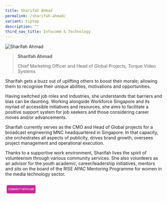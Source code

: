 ```yaml
---
title: Sharifah Ahmad
permalink: /sharifah-ahmad/
variant: tiptap
description: ""
third_nav_title: Infocomm & Technology
---
```

<blockquote>
<p></p>
</blockquote>
<div class="isomer-image-wrapper">
<img style="width: 40%;" height="auto" width="100%" alt="Sharifah Ahmad" src="https://res.cloudinary.com/glide/image/fetch/f_auto,w_1425,h_1425,c_lfill,g_faces/https%3A%2F%2Fstorage.googleapis.com%2Fglide-prod.appspot.com%2Fuploads-v2%2Fm4M9vbe5zXPGyjuflnNi%2Fpub%2FNo0myfE1K5YRFUScbVFn.jpeg">
</div>
<blockquote>
<p></p>
<p><strong>Sharifah Ahmad</strong>
</p>
<p>Chief Marketing Officer and Head of Global Projects, Torque Video Systems</p>
<p></p>
</blockquote>
<p>Sharifah gets a buzz out of uplifting others to boost their morale; allowing
them to recognise their unique abilities, motivations and opportunities.</p>
<p></p>
<p>Having switched job roles and industries, she understands that barriers
and bias can be daunting. Working alongside Workforce Singapore and its
myriad of accessible initiatives and resources, she aims to facilitate
a positive support system for job seekers and those considering career
moves and/or advancements.</p>
<p></p>
<p>Sharifah currently serves as the CMO and Head of Global projects for a
broadcast engineering MNC headquartered in Singapore. In that capacity,
she orchestrates all aspects of publicity, drives brand growth, oversees
project management and operational execution.</p>
<p></p>
<p>Thanks to a supportive work environment, Sharifah lives the spirit of
volunteerism through various community services. She also volunteers as
an advisor for the youth academic, career/leadership initiatives, mentors
and sits on the board of the RISE APAC Mentoring Programme for women in
the media technology sector.</p>
<p></p>
<p></p><a class="isomer-image-wrapper" href="https://form.gov.sg/677f3c643bcc16aeaba5e6f3"><img style="width: 20%;" height="auto" width="100%" alt="" src="/images/CONNECT_WITH_ME.png"></a>
<p></p>
